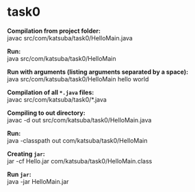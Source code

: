 # task0

**Compilation from project folder:**  
javac src/com/katsuba/task0/HelloMain.java

**Run:**  
java src/com/katsuba/task0/HelloMain

**Run with arguments (listing arguments separated by a space):**  
java src/com/katsuba/task0/HelloMain hello world

**Compilation of all `*.java` files:**  
javac src/com/katsuba/task0/*.java

**Compiling to out directory:**  
javac -d out src/com/katsuba/task0/HelloMain.java

**Run:**  
java -classpath out com/katsuba/task0/HelloMain

**Creating `jar`:**  
jar -cf Hello.jar com/katsuba/task0/HelloMain.class

**Run `jar`:**  
java -jar HelloMain.jar

